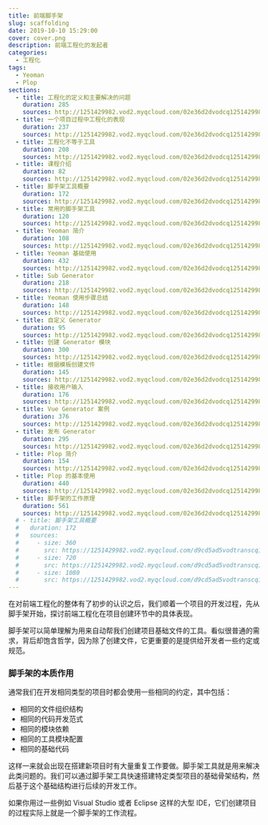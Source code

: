 ```yaml
---
title: 前端脚手架
slug: scaffolding
date: 2019-10-10 15:29:00
cover: cover.png
description: 前端工程化的发起者
categories:
  - 工程化
tags:
  - Yeoman
  - Plop
sections:
  - title: 工程化的定义和主要解决的问题
    duration: 285
    sources: http://1251429982.vod2.myqcloud.com/02e36d2dvodcq1251429982/586d03755285890793844198105/beYg2Yrsjn4A.mp4
  - title: 一个项目过程中工程化的表现
    duration: 237
    sources: http://1251429982.vod2.myqcloud.com/02e36d2dvodcq1251429982/b7c8c9885285890793845959739/lGg847b5A8QA.mp4
  - title: 工程化不等于工具
    duration: 208
    sources: http://1251429982.vod2.myqcloud.com/02e36d2dvodcq1251429982/cd88f8515285890793336772404/bfEb42a7B1YA.mp4
  - title: 课程介绍
    duration: 82
    sources: http://1251429982.vod2.myqcloud.com/02e36d2dvodcq1251429982/5a3f1a2c5285890793844220074/4rarMaVxjY8A.mp4
  - title: 脚手架工具概要
    duration: 172
    sources: http://1251429982.vod2.myqcloud.com/02e36d2dvodcq1251429982/5a3f26465285890793844220320/vQXCfrUtATYA.mp4
  - title: 常用的脚手架工具
    duration: 120
    sources: http://1251429982.vod2.myqcloud.com/02e36d2dvodcq1251429982/0fb12b7f5285890793843339758/JaLICt7WGZgA.mp4
  - title: Yeoman 简介
    duration: 108
    sources: http://1251429982.vod2.myqcloud.com/02e36d2dvodcq1251429982/c0094a285285890793801136044/E3ex432SYx0A.mp4
  - title: Yeoman 基础使用
    duration: 432
    sources: http://1251429982.vod2.myqcloud.com/02e36d2dvodcq1251429982/5a64746e5285890793844242432/E9x73sN2E3kA.mp4
  - title: Sub Generator
    duration: 218
    sources: http://1251429982.vod2.myqcloud.com/02e36d2dvodcq1251429982/94a08f7c5285890793587209088/KqzjMHpakkIA.mp4
  - title: Yeoman 使用步骤总结
    duration: 148
    sources: http://1251429982.vod2.myqcloud.com/02e36d2dvodcq1251429982/5aadddf55285890793844284019/QPMsAT0oPcAA.mp4
  - title: 自定义 Generator
    duration: 95
    sources: http://1251429982.vod2.myqcloud.com/02e36d2dvodcq1251429982/0fac2a6b5285890793843330306/Tnd3PnGbmcsA.mp4
  - title: 创建 Generator 模块
    duration: 300
    sources: http://1251429982.vod2.myqcloud.com/02e36d2dvodcq1251429982/ef8b80925285890793846024364/biSppR3b5QkA.mp4
  - title: 根据模板创建文件
    duration: 145
    sources: http://1251429982.vod2.myqcloud.com/02e36d2dvodcq1251429982/0fac40335285890793843330845/TVxUCYgWtwsA.mp4
  - title: 接收用户输入
    duration: 176
    sources: http://1251429982.vod2.myqcloud.com/02e36d2dvodcq1251429982/cd88f8755285890793336772417/Xh0eFihIKAAA.mp4
  - title: Vue Generator 案例
    duration: 376
    sources: http://1251429982.vod2.myqcloud.com/02e36d2dvodcq1251429982/0fbf53ce5285890793843342153/CxSYxSaVptMA.mp4
  - title: 发布 Generator
    duration: 295
    sources: http://1251429982.vod2.myqcloud.com/02e36d2dvodcq1251429982/94a08f9e5285890793587209099/Y42CvKMAswsA.mp4
  - title: Plop 简介
    duration: 154
    sources: http://1251429982.vod2.myqcloud.com/02e36d2dvodcq1251429982/94a092af5285890793587209102/hXhotLDCSIEA.mp4
  - title: Plop 的基本使用
    duration: 440
    sources: http://1251429982.vod2.myqcloud.com/02e36d2dvodcq1251429982/cd88f8905285890793336772421/u9E5hAgAU3IA.mp4
  - title: 脚手架的工作原理
    duration: 561
    sources: http://1251429982.vod2.myqcloud.com/02e36d2dvodcq1251429982/cd88f8945285890793336772425/MpaavCr1CpYA.mp4
  # - title: 脚手架工具概要
  #   duration: 172
  #   sources:
  #     - size: 360
  #       src: https://1251429982.vod2.myqcloud.com/d9cd5ad5vodtranscq1251429982/5a3f26465285890793844220320/v.f20.mp4
  #     - size: 720
  #       src: https://1251429982.vod2.myqcloud.com/d9cd5ad5vodtranscq1251429982/5a3f26465285890793844220320/v.f30.mp4
  #     - size: 1080
  #       src: https://1251429982.vod2.myqcloud.com/d9cd5ad5vodtranscq1251429982/5a3f26465285890793844220320/v.f40.mp4
---
```


在对前端工程化的整体有了初步的认识之后，我们顺着一个项目的开发过程，先从脚手架开始，探讨前端工程化在项目创建环节中的具体表现。

脚手架可以简单理解为用来自动帮我们创建项目基础文件的工具。看似很普通的需求，背后却饱含哲学，因为除了创建文件，它更重要的是提供给开发者一些约定或规范。

### 脚手架的本质作用

通常我们在开发相同类型的项目时都会使用一些相同的约定，其中包括：

- 相同的文件组织结构
- 相同的代码开发范式
- 相同的模块依赖
- 相同的工具模块配置
- 相同的基础代码

这样一来就会出现在搭建新项目时有大量重复工作要做。脚手架工具就是用来解决此类问题的。我们可以通过脚手架工具快速搭建特定类型项目的基础骨架结构，然后基于这个基础结构进行后续的开发工作。

如果你用过一些例如 Visual Studio 或者 Eclipse 这样的大型 IDE，它们创建项目的过程实际上就是一个脚手架的工作流程。

